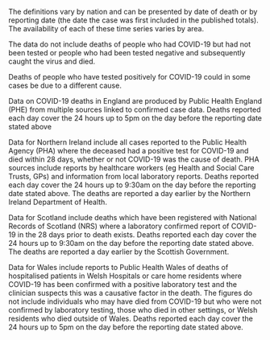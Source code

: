 ﻿The definitions vary by nation and can be presented by date of death or by reporting date (the date the case was first included in the published totals).  The availability of each of these time series varies by area.

The data do not include deaths of people who had COVID-19 but had not been tested or people who had been tested negative and subsequently caught the virus and died.

Deaths of people who have tested positively for COVID-19 could in some cases be due to a different cause.

Data on COVID-19 deaths in England are produced by Public Health England (PHE) from multiple sources linked to confirmed case data.  Deaths reported each day cover the 24 hours up to 5pm on the day before the reporting date stated above

Data for Northern Ireland include all cases reported to the Public Health Agency (PHA) where the deceased had a positive test for COVID-19 and died within 28 days, whether or not COVID-19 was the cause of death.  PHA sources include reports by healthcare workers (eg Health and Social Care Trusts, GPs) and information from local laboratory reports. Deaths reported each day cover the 24 hours up to 9:30am on the day before the reporting date stated above.  The deaths are reported a day earlier by the Northern Ireland Department of Health.

Data for Scotland include deaths which have been registered with National Records of Scotland (NRS) where a laboratory confirmed report of COVID-19 in the 28 days prior to death exists. Deaths reported each day cover the 24 hours up to 9:30am on the day before the reporting date stated above.  The deaths are reported a day earlier by the Scottish Government.

Data for Wales include reports to Public Health Wales of deaths of hospitalised patients in Welsh Hospitals or care home residents where COVID-19 has been confirmed with a positive laboratory test and the clinician suspects this was a causative factor in the death.  The figures do not include individuals who may have died from COVID-19 but who were not confirmed by laboratory testing, those who died in other settings, or Welsh residents who died outside of Wales.  Deaths reported each day cover the 24 hours up to 5pm on the day before the reporting date stated above.
